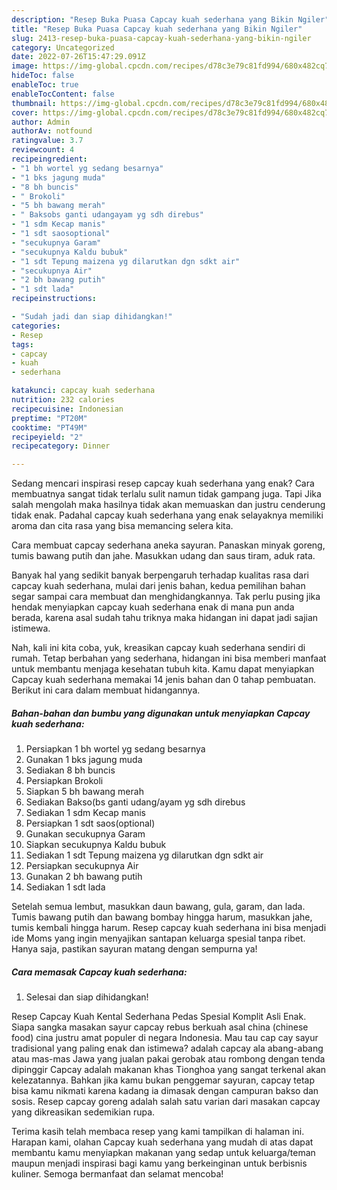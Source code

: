 ```yaml
---
description: "Resep Buka Puasa Capcay kuah sederhana yang Bikin Ngiler"
title: "Resep Buka Puasa Capcay kuah sederhana yang Bikin Ngiler"
slug: 2413-resep-buka-puasa-capcay-kuah-sederhana-yang-bikin-ngiler
category: Uncategorized
date: 2022-07-26T15:47:29.091Z
image: https://img-global.cpcdn.com/recipes/d78c3e79c81fd994/680x482cq70/capcay-kuah-sederhana-foto-resep-utama.jpg
hideToc: false
enableToc: true
enableTocContent: false
thumbnail: https://img-global.cpcdn.com/recipes/d78c3e79c81fd994/680x482cq70/capcay-kuah-sederhana-foto-resep-utama.jpg
cover: https://img-global.cpcdn.com/recipes/d78c3e79c81fd994/680x482cq70/capcay-kuah-sederhana-foto-resep-utama.jpg
author: Admin
authorAv: notfound
ratingvalue: 3.7
reviewcount: 4
recipeingredient:
- "1 bh wortel yg sedang besarnya"
- "1 bks jagung muda"
- "8 bh buncis"
- " Brokoli"
- "5 bh bawang merah"
- " Baksobs ganti udangayam yg sdh direbus"
- "1 sdm Kecap manis"
- "1 sdt saosoptional"
- "secukupnya Garam"
- "secukupnya Kaldu bubuk"
- "1 sdt Tepung maizena yg dilarutkan dgn sdkt air"
- "secukupnya Air"
- "2 bh bawang putih"
- "1 sdt lada"
recipeinstructions:

- "Sudah jadi dan siap dihidangkan!"
categories:
- Resep
tags:
- capcay
- kuah
- sederhana

katakunci: capcay kuah sederhana 
nutrition: 232 calories
recipecuisine: Indonesian
preptime: "PT20M"
cooktime: "PT49M"
recipeyield: "2"
recipecategory: Dinner

---
```



Sedang mencari inspirasi resep capcay kuah sederhana yang enak? Cara membuatnya sangat tidak terlalu sulit namun tidak gampang juga. Tapi Jika salah mengolah maka hasilnya tidak akan memuaskan dan justru cenderung tidak enak. Padahal capcay kuah sederhana yang enak selayaknya memiliki aroma dan cita rasa yang bisa memancing selera kita.


Cara membuat capcay sederhana aneka sayuran. Panaskan minyak goreng, tumis bawang putih dan jahe. Masukkan udang dan saus tiram, aduk rata.

Banyak hal yang sedikit banyak berpengaruh terhadap kualitas rasa dari capcay kuah sederhana, mulai dari jenis bahan, kedua pemilihan bahan segar sampai cara membuat dan menghidangkannya. Tak perlu pusing jika hendak menyiapkan capcay kuah sederhana enak di mana pun anda berada, karena asal sudah tahu triknya maka hidangan ini dapat jadi sajian istimewa.


Nah, kali ini kita coba, yuk, kreasikan capcay kuah sederhana sendiri di rumah. Tetap berbahan yang sederhana, hidangan ini bisa memberi manfaat untuk membantu menjaga kesehatan tubuh kita. Kamu dapat menyiapkan Capcay kuah sederhana memakai 14 jenis bahan dan 0 tahap pembuatan. Berikut ini cara dalam membuat hidangannya.

<!--inarticleads1-->

##### Bahan-bahan dan bumbu yang digunakan untuk menyiapkan Capcay kuah sederhana:

1. Persiapkan 1 bh wortel yg sedang besarnya
1. Gunakan 1 bks jagung muda
1. Sediakan 8 bh buncis
1. Persiapkan  Brokoli
1. Siapkan 5 bh bawang merah
1. Sediakan  Bakso(bs ganti udang/ayam yg sdh direbus
1. Sediakan 1 sdm Kecap manis
1. Persiapkan 1 sdt saos(optional)
1. Gunakan secukupnya Garam
1. Siapkan secukupnya Kaldu bubuk
1. Sediakan 1 sdt Tepung maizena yg dilarutkan dgn sdkt air
1. Persiapkan secukupnya Air
1. Gunakan 2 bh bawang putih
1. Sediakan 1 sdt lada


Setelah semua lembut, masukkan daun bawang, gula, garam, dan lada. Tumis bawang putih dan bawang bombay hingga harum, masukkan jahe, tumis kembali hingga harum. Resep capcay kuah sederhana ini bisa menjadi ide Moms yang ingin menyajikan santapan keluarga spesial tanpa ribet. Hanya saja, pastikan sayuran matang dengan sempurna ya! 

<!--inarticleads2-->

##### Cara memasak Capcay kuah sederhana:


1. Selesai dan siap dihidangkan!

Resep Capcay Kuah Kental Sederhana Pedas Spesial Komplit Asli Enak. Siapa sangka masakan sayur capcay rebus berkuah asal china (chinese food) cina justru amat populer di negara Indonesia. Mau tau cap cay sayur tradisional yang paling enak dan istimewa? adalah capcay ala abang-abang atau mas-mas Jawa yang jualan pakai gerobak atau rombong dengan tenda dipinggir Capcay adalah makanan khas Tionghoa yang sangat terkenal akan kelezatannya. Bahkan jika kamu bukan penggemar sayuran, capcay tetap bisa kamu nikmati karena kadang ia dimasak dengan campuran bakso dan sosis. Resep capcay goreng adalah salah satu varian dari masakan capcay yang dikreasikan sedemikian rupa. 

Terima kasih telah membaca resep yang kami tampilkan di halaman ini. Harapan kami, olahan Capcay kuah sederhana yang mudah di atas dapat membantu kamu menyiapkan makanan yang sedap untuk keluarga/teman maupun menjadi inspirasi bagi kamu yang berkeinginan untuk berbisnis kuliner. Semoga bermanfaat dan selamat mencoba!
